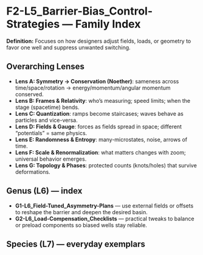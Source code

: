 # F2-L5_Barrier-Bias_Control-Strategies — Family Index
**Definition:** Focuses on how designers adjust fields, loads, or geometry to favor one well and suppress unwanted switching.

## Overarching Lenses

- **Lens A: Symmetry -> Conservation (Noether)**: sameness across time/space/rotation → energy/momentum/angular momentum conserved.
- **Lens B: Frames & Relativity**: who’s measuring; speed limits; when the stage (spacetime) bends.
- **Lens C: Quantization**: ramps become staircases; waves behave as particles and vice-versa.
- **Lens D: Fields & Gauge**: forces as fields spread in space; different “potentials” = same physics.
- **Lens E: Randomness & Entropy**: many-microstates, noise, arrows of time.
- **Lens F: Scale & Renormalization**: what matters changes with zoom; universal behavior emerges.
- **Lens G: Topology & Phases**: protected counts (knots/holes) that survive deformations.

## Genus (L6) — index
- **G1-L6_Field-Tuned_Asymmetry-Plans** — use external fields or offsets to reshape the barrier and deepen the desired basin.
- **G2-L6_Load-Compensation_Checklists** — practical tweaks to balance or preload components so biased wells stay reliable.

## Species (L7) — everyday exemplars
